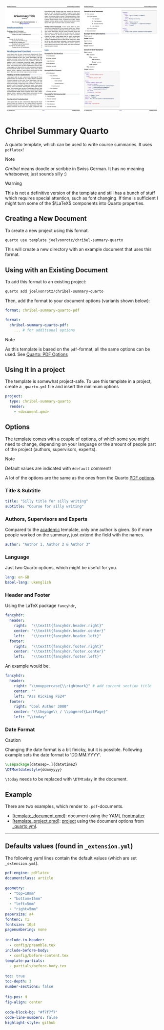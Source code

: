 ![template](template.png)

# Chribel Summary Quarto

A quarto template, which can be used to write course summaries. It uses `pdflatex`!

> [!NOTE]
> *Chribel* means doodle or scribbe in Swiss German. It has no meaning whatsoever, just sounds silly :)

> [!WARNING]
> This is not a definitive version of the template and still has a bunch of stuff which requires special attention, such as font changing. If time is sufficient I might turn some of the $\LaTeX$ components into Quarto properties.

## Creating a New Document

To create a new project using this format.

```bash
quarto use template joelvonrotz/chribel-summary-quarto
```

This will create a new directory with an example document that uses this format.

## Using with an Existing Document

To add this format to an existing project:

```bash
quarto add joelvonrotz/chribel-summary-quarto
```

Then, add the format to your document options (variants shown below):

```yaml
format: chribel-summary-quarto-pdf
```

```yaml
format:
  chribel-summary-quarto-pdf:
    ... # for additional options
```

> [!NOTE]
> As this template is based on the `pdf`-format, all the same options can be used. See [Quarto: PDF Options](https://quarto.org/docs/reference/formats/pdf.html)

## Using it in a project

The template is somewhat project-safe. To use this template in a project, create a `_quarto.yml` file and insert the minimum options

```yaml
project:
  type: chribel-summary-quarto
  render:
    - <document.qmd>
```

## Options

The template comes with a couple of options, of which some you might need to change, depending on your language or the amount of people part of the project (authors, supervisors, experts).

> [!NOTE]
> Default values are indicated with `#default` comment!

A lot of the options are the same as the ones from the Quarto [PDF options](https://quarto.org/docs/reference/formats/pdf.html).

### Title & Subtitle

```yaml
title: "Silly title for silly writing"
subtitle: "Course for silly writing"
```

### Authors, Supervisors and Experts

Compared to the [academic](https://github.com/joelvonrotz/chribel-academic-quarto) template, only one author is given. So if more people worked on the summary, just extend the field with the names.

```yaml
author: "Author 1, Author 2 & Author 3"
```

### Language

Just two Quarto options, which might be useful for you.

```yaml
lang: en-GB
babel-lang: ukenglish
```

### Header and Footer

Using the LaTeX package `fancyhdr`, 

```yaml
fancyhdr:
  header:
    right:  "\\texttt{fancyhdr.header.right}"
    center: "\\texttt{fancyhdr.header.center}"
    left:   "\\texttt{fancyhdr.header.left}"
  footer:
    right:  "\\texttt{fancyhdr.footer.right}"
    center: "\\texttt{fancyhdr.footer.center}"
    left:   "\\texttt{fancyhdr.footer.left}"
```

An example would be:

```yaml
fancyhdr:
  header:
    right: "\\nouppercase{\\rightmark}" # add current section title
    center: ""
    left: "Ass Kicking FS24"
  footer:
    right: "Cool Author 3000"
    center: "\\thepage\\ / \\pageref{LastPage}"
    left: "\\today"
```

### Date Format

> [!CAUTION]
> Changing the date format is a bit finicky, but it is possible. Following example sets the date format to 'DD.MM.YYYY'.
>
> ```latex
> \usepackage[datesep=.]{datetime2}
> \DTMsetdatestyle{ddmmyyyy}
> ```
>
> `\today` needs to be replaced with `\DTMtoday` in the document.

## Example

There are two examples, which render to `.pdf`-documents.

- \[[template_document.qmd](template_document.qmd)\]: document using the YAML [frontmatter](https://quarto.org/docs/manuscripts/authoring/vscode.html#front-matter) 
- \[[template_project.qmd](template_project.qmd)\]: [project](https://quarto.org/docs/projects/quarto-projects.html) using the document options from [_quarto.yml](_quarto.yml).

---

## Defaults values (found in `_extension.yml`)

The following yaml lines contain the default values (which are set `_extension.yml`).

```yaml
pdf-engine: pdflatex
documentclass: article

geometry:
  - "top=18mm"
  - "bottom=15mm"
  - "left=5mm"
  - "right=5mm"
papersize: a4
fontenc: T1
fontsize: 10pt
pagenumbering: none

include-in-header:
  - config/preamble.tex
include-before-body: 
  - config/before-content.tex
template-partials:
  - partials/before-body.tex

toc: true
toc-depth: 3
number-sections: false

fig-pos: H
fig-align: center

code-block-bg: "#f7f7f7"
code-line-numbers: false
highlight-style: github
```